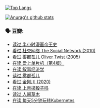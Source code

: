 [![Top Langs](https://github-readme-stats.vercel.app/api/top-langs/?username=w940853815)](https://github.com/anuraghazra/github-readme-stats)

[![Anurag's github stats](https://github-readme-stats.vercel.app/api?username=w940853815)](https://github.com/anuraghazra/github-readme-stats)

### 🗣 豆瓣:

<!-- DOUBAN-ACTIVITIES:START -->
- [读过 半小时漫画帝王史](https://www.douban.com/doubanapp/dispatch?uri=/status/3220157055/)
- [看过 社交网络 The Social Network‎ (2010)](https://www.douban.com/doubanapp/dispatch?uri=/status/3219058087/)
- [看过 雾都孤儿 Oliver Twist‎ (2005)](https://www.douban.com/doubanapp/dispatch?uri=/status/3211970890/)
- [在读 爱上单片机（第4版）](https://www.douban.com/doubanapp/dispatch?uri=/status/3211284471/)
- [在读 叙事经济学](https://www.douban.com/doubanapp/dispatch?uri=/status/3211155294/)
- [读过 雾都孤儿](https://www.douban.com/doubanapp/dispatch?uri=/status/3211153860/)
- [看过 金刚川‎ (2020)](https://www.douban.com/doubanapp/dispatch?uri=/status/3210528830/)
- [在读 上帝掷骰子吗](https://www.douban.com/doubanapp/dispatch?uri=/status/3208522580/)
- [读过 人间草木](https://www.douban.com/doubanapp/dispatch?uri=/status/3208522022/)
- [在读 每天5分钟玩转Kubernetes](https://www.douban.com/doubanapp/dispatch?uri=/status/3206557714/)
<!-- DOUBAN-ACTIVITIES:END -->
<!--
**w940853815/w940853815** is a ✨ _special_ ✨ repository because its `README.md` (this file) appears on your GitHub profile.

Here are some ideas to get you started:

- 🔭 I’m currently working on ...
- 🌱 I’m currently learning ...
- 👯 I’m looking to collaborate on ...
- 🤔 I’m looking for help with ...
- 💬 Ask me about ...
- 📫 How to reach me: ...
- 😄 Pronouns: ...
- ⚡ Fun fact: ...
-->
